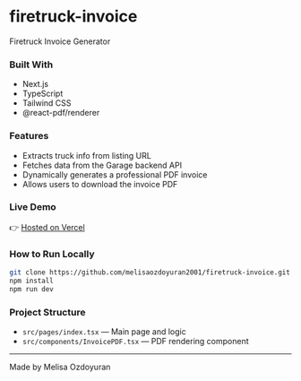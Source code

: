 # firetruck-invoice  
Firetruck Invoice Generator

### Built With

- Next.js
- TypeScript
- Tailwind CSS
- @react-pdf/renderer

### Features

- Extracts truck info from listing URL
- Fetches data from the Garage backend API
- Dynamically generates a professional PDF invoice
- Allows users to download the invoice PDF

### Live Demo

👉 [Hosted on Vercel](https://vehicle-invoice.vercel.app/)

### How to Run Locally

```bash
git clone https://github.com/melisaozdoyuran2001/firetruck-invoice.git
npm install
npm run dev
```

### Project Structure

- `src/pages/index.tsx` — Main page and logic
- `src/components/InvoicePDF.tsx` — PDF rendering component

---

Made by Melisa Ozdoyuran
